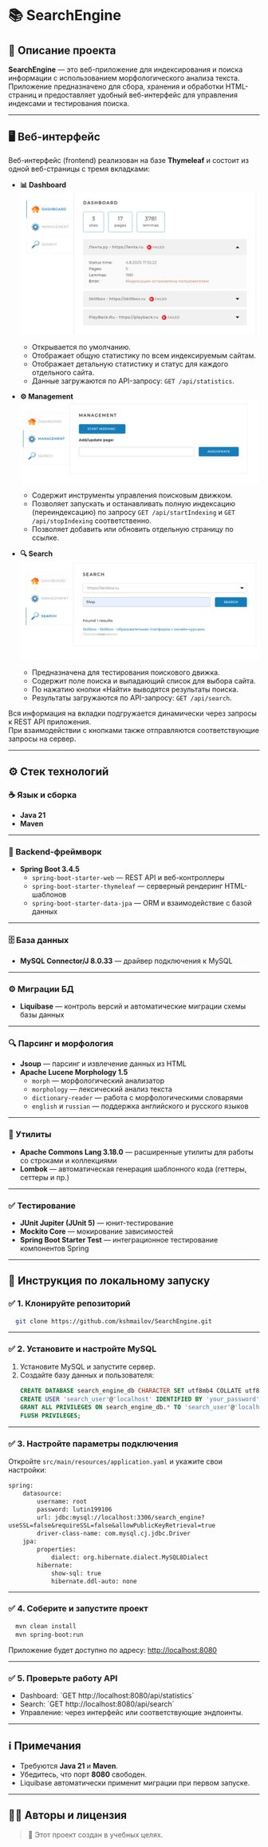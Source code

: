 # 📚 SearchEngine

## 📌 Описание проекта

**SearchEngine** — это веб-приложение для индексирования и поиска информации с использованием морфологического анализа текста.  
Приложение предназначено для сбора, хранения и обработки HTML-страниц и предоставляет удобный веб-интерфейс для управления индексами и тестирования поиска.

---

## 🖥️ Веб-интерфейс

Веб-интерфейс (frontend) реализован на базе **Thymeleaf** и состоит из одной веб-страницы с тремя вкладками:

- **📊 Dashboard**
![img.png](img.png)
    - Открывается по умолчанию.
    - Отображает общую статистику по всем индексируемым сайтам.
    - Отображает детальную статистику и статус для каждого отдельного сайта.
    - Данные загружаются по API-запросу: `GET /api/statistics`.

- **⚙️ Management**
![img_1.png](img_1.png)
    - Содержит инструменты управления поисковым движком.
    - Позволяет запускать и останавливать полную индексацию (переиндексацию) по запросу `GET /api/startIndexing` и `GET /api/stopIndexing` соответственно.
    - Позволяет добавить или обновить отдельную страницу по ссылке.

- **🔍 Search**
![img_2.png](img_2.png)
    - Предназначена для тестирования поискового движка.
    - Содержит поле поиска и выпадающий список для выбора сайта.
    - По нажатию кнопки «Найти» выводятся результаты поиска.
    - Результаты загружаются по API-запросу: `GET /api/search`.

Вся информация на вкладки подгружается динамически через запросы к REST API приложения.  
При взаимодействии с кнопками также отправляются соответствующие запросы на сервер.

---

## ⚙️ Стек технологий

### ☕ Язык и сборка
- **Java 21**
- **Maven**

---

### 🚀 Backend-фреймворк
- **Spring Boot 3.4.5**
    - `spring-boot-starter-web` — REST API и веб-контроллеры
    - `spring-boot-starter-thymeleaf` — серверный рендеринг HTML-шаблонов
    - `spring-boot-starter-data-jpa` — ORM и взаимодействие с базой данных

---

### 🗄️ База данных
- **MySQL Connector/J 8.0.33** — драйвер подключения к MySQL

---

### ⚙️ Миграции БД
- **Liquibase** — контроль версий и автоматические миграции схемы базы данных

---

### 🔍 Парсинг и морфология
- **Jsoup** — парсинг и извлечение данных из HTML
- **Apache Lucene Morphology 1.5**
    - `morph` — морфологический анализатор
    - `morphology` — лексический анализ текста
    - `dictionary-reader` — работа с морфологическими словарями
    - `english` и `russian` — поддержка английского и русского языков

---

### 🧰 Утилиты
- **Apache Commons Lang 3.18.0** — расширенные утилиты для работы со строками и коллекциями
- **Lombok** — автоматическая генерация шаблонного кода (геттеры, сеттеры и пр.)

---

### ✅ Тестирование
- **JUnit Jupiter (JUnit 5)** — юнит-тестирование
- **Mockito Core** — мокирование зависимостей
- **Spring Boot Starter Test** — интеграционное тестирование компонентов Spring

---

## 🚀 Инструкция по локальному запуску

### ✅ 1. Клонируйте репозиторий

```bash
  git clone https://github.com/kshmailov/SearchEngine.git
```

---

### ✅ 2. Установите и настройте MySQL

1. Установите MySQL и запустите сервер.
2. Создайте базу данных и пользователя:
   ```sql
   CREATE DATABASE search_engine_db CHARACTER SET utf8mb4 COLLATE utf8mb4_unicode_ci;
   CREATE USER 'search_user'@'localhost' IDENTIFIED BY 'your_password';
   GRANT ALL PRIVILEGES ON search_engine_db.* TO 'search_user'@'localhost';
   FLUSH PRIVILEGES;
   ```

---

### ✅ 3. Настройте параметры подключения

Откройте `src/main/resources/application.yaml` и укажите свои настройки:

```properties
spring:
    datasource:
        username: root
        password: lutin199106
        url: jdbc:mysql://localhost:3306/search_engine?useSSL=false&requireSSL=false&allowPublicKeyRetrieval=true
        driver-class-name: com.mysql.cj.jdbc.Driver
    jpa:
        properties:
            dialect: org.hibernate.dialect.MySQL8Dialect
        hibernate:
            show-sql: true
            hibernate.ddl-auto: none
```

---

### ✅ 4. Соберите и запустите проект

```bash
  mvn clean install
  mvn spring-boot:run
```

Приложение будет доступно по адресу: [http://localhost:8080](http://localhost:8080)

---

### ✅ 5. Проверьте работу API

- Dashboard: \`GET http://localhost:8080/api/statistics\`
- Search: \`GET http://localhost:8080/api/search\`
- Управление: через интерфейс или соответствующие эндпоинты.


---

## ℹ️ Примечания

- Требуются **Java 21** и **Maven**.
- Убедитесь, что порт **8080** свободен.
- Liquibase автоматически применит миграции при первом запуске.

---

## 👨‍💻 Авторы и лицензия

> 📄 Этот проект создан в учебных целях.
